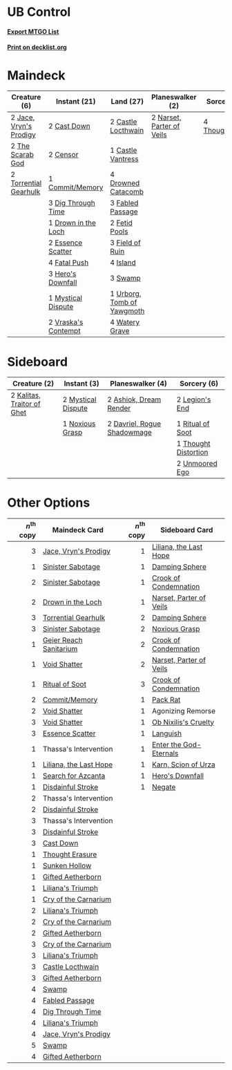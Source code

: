 # UB Control

#### [Export MTGO List](../collection/UB%20Control/UB%20Control.txt)
#### [Print on decklist.org](http://decklist.org/?deckmain=2%09Cast%20Down%0A2%09Castle%20Locthwain%0A1%09Castle%20Vantress%0A2%09Censor%0A1%09Commit/Memory%0A3%09Dig%20Through%20Time%0A1%09Drown%20in%20the%20Loch%0A4%09Drowned%20Catacomb%0A2%09Essence%20Scatter%0A3%09Fabled%20Passage%0A4%09Fatal%20Push%0A2%09Fetid%20Pools%0A3%09Field%20of%20Ruin%0A3%09Hero's%20Downfall%0A4%09Island%0A2%09Jace,%20Vryn's%20Prodigy%0A1%09Mystical%20Dispute%0A2%09Narset,%20Parter%20of%20Veils%0A3%09Swamp%0A2%09The%20Scarab%20God%0A4%09Thoughtseize%0A2%09Torrential%20Gearhulk%0A1%09Urborg,%20Tomb%20of%20Yawgmoth%0A2%09Vraska's%20Contempt%0A4%09Watery%20Grave&deckside=2%09Ashiok,%20Dream%20Render%0A2%09Davriel,%20Rogue%20Shadowmage%0A2%09Kalitas,%20Traitor%20of%20Ghet%0A2%09Legion's%20End%0A2%09Mystical%20Dispute%0A1%09Noxious%20Grasp%0A1%09Ritual%20of%20Soot%0A1%09Thought%20Distortion%0A2%09Unmoored%20Ego)
# Maindeck

|                                          Creature (6)                                           |                                         Instant (21)                                         |                                              Land (27)                                              |                                          Planeswalker (2)                                          |                                       Sorcery (4)                                       |
|-------------------------------------------------------------------------------------------------|----------------------------------------------------------------------------------------------|-----------------------------------------------------------------------------------------------------|----------------------------------------------------------------------------------------------------|-----------------------------------------------------------------------------------------|
|2 [Jace, Vryn's Prodigy](http://gatherer.wizards.com/Pages/Card/Details.aspx?multiverseid=398434)|2 [Cast Down](http://gatherer.wizards.com/Pages/Card/Details.aspx?multiverseid=442969)        |2 [Castle Locthwain](http://gatherer.wizards.com/Pages/Card/Details.aspx?multiverseid=473203)        |2 [Narset, Parter of Veils](http://gatherer.wizards.com/Pages/Card/Details.aspx?multiverseid=460988)|4 [Thoughtseize](http://gatherer.wizards.com/Pages/Card/Details.aspx?multiverseid=438676)|
|2 [The Scarab God](http://gatherer.wizards.com/Pages/Card/Details.aspx?multiverseid=430834)      |2 [Censor](http://gatherer.wizards.com/Pages/Card/Details.aspx?multiverseid=426748)           |1 [Castle Vantress](http://gatherer.wizards.com/Pages/Card/Details.aspx?multiverseid=473204)         |                                                                                                    |                                                                                         |
|2 [Torrential Gearhulk](http://gatherer.wizards.com/Pages/Card/Details.aspx?multiverseid=417640) |1 [Commit/Memory](http://gatherer.wizards.com/Pages/Card/Details.aspx?multiverseid=426913)    |4 [Drowned Catacomb](http://gatherer.wizards.com/Pages/Card/Details.aspx?multiverseid=430633)        |                                                                                                    |                                                                                         |
|                                                                                                 |3 [Dig Through Time](http://gatherer.wizards.com/Pages/Card/Details.aspx?multiverseid=386518) |3 [Fabled Passage](http://gatherer.wizards.com/Pages/Card/Details.aspx?multiverseid=473206)          |                                                                                                    |                                                                                         |
|                                                                                                 |1 [Drown in the Loch](http://gatherer.wizards.com/Pages/Card/Details.aspx?multiverseid=473150)|2 [Fetid Pools](http://gatherer.wizards.com/Pages/Card/Details.aspx?multiverseid=426945)             |                                                                                                    |                                                                                         |
|                                                                                                 |2 [Essence Scatter](http://gatherer.wizards.com/Pages/Card/Details.aspx?multiverseid=426754)  |3 [Field of Ruin](http://gatherer.wizards.com/Pages/Card/Details.aspx?multiverseid=435415)           |                                                                                                    |                                                                                         |
|                                                                                                 |4 [Fatal Push](http://gatherer.wizards.com/Pages/Card/Details.aspx?multiverseid=423724)       |4 [Island](http://gatherer.wizards.com/Pages/Card/Details.aspx?multiverseid=439857)                  |                                                                                                    |                                                                                         |
|                                                                                                 |3 [Hero's Downfall](http://gatherer.wizards.com/Pages/Card/Details.aspx?multiverseid=373575)  |3 [Swamp](http://gatherer.wizards.com/Pages/Card/Details.aspx?multiverseid=439858)                   |                                                                                                    |                                                                                         |
|                                                                                                 |1 [Mystical Dispute](http://gatherer.wizards.com/Pages/Card/Details.aspx?multiverseid=473020) |1 [Urborg, Tomb of Yawgmoth](http://gatherer.wizards.com/Pages/Card/Details.aspx?multiverseid=383425)|                                                                                                    |                                                                                         |
|                                                                                                 |2 [Vraska's Contempt](http://gatherer.wizards.com/Pages/Card/Details.aspx?multiverseid=435283)|4 [Watery Grave](http://gatherer.wizards.com/Pages/Card/Details.aspx?multiverseid=405114)            |                                                                                                    |                                                                                         |


# Sideboard

|                                            Creature (2)                                             |                                         Instant (3)                                         |                                           Planeswalker (4)                                           |                                          Sorcery (6)                                          |
|-----------------------------------------------------------------------------------------------------|---------------------------------------------------------------------------------------------|------------------------------------------------------------------------------------------------------|-----------------------------------------------------------------------------------------------|
|2 [Kalitas, Traitor of Ghet](http://gatherer.wizards.com/Pages/Card/Details.aspx?multiverseid=407596)|2 [Mystical Dispute](http://gatherer.wizards.com/Pages/Card/Details.aspx?multiverseid=473020)|2 [Ashiok, Dream Render](http://gatherer.wizards.com/Pages/Card/Details.aspx?multiverseid=461155)     |2 [Legion's End](http://gatherer.wizards.com/Pages/Card/Details.aspx?multiverseid=466860)      |
|                                                                                                     |1 [Noxious Grasp](http://gatherer.wizards.com/Pages/Card/Details.aspx?multiverseid=466864)   |2 [Davriel, Rogue Shadowmage](http://gatherer.wizards.com/Pages/Card/Details.aspx?multiverseid=461010)|1 [Ritual of Soot](http://gatherer.wizards.com/Pages/Card/Details.aspx?multiverseid=452834)    |
|                                                                                                     |                                                                                             |                                                                                                      |1 [Thought Distortion](http://gatherer.wizards.com/Pages/Card/Details.aspx?multiverseid=466871)|
|                                                                                                     |                                                                                             |                                                                                                      |2 [Unmoored Ego](http://gatherer.wizards.com/Pages/Card/Details.aspx?multiverseid=452962)      |


# Other Options

|*n*<sup>th</sup> copy|                                          Maindeck Card                                          |*n*<sup>th</sup> copy|                                          Sideboard Card                                          |
|--------------------:|-------------------------------------------------------------------------------------------------|--------------------:|--------------------------------------------------------------------------------------------------|
|                    3|[Jace, Vryn's Prodigy](http://gatherer.wizards.com/Pages/Card/Details.aspx?multiverseid=398434)  |                    1|[Liliana, the Last Hope](http://gatherer.wizards.com/Pages/Card/Details.aspx?multiverseid=414388) |
|                    1|[Sinister Sabotage](http://gatherer.wizards.com/Pages/Card/Details.aspx?multiverseid=452804)     |                    1|[Damping Sphere](http://gatherer.wizards.com/Pages/Card/Details.aspx?multiverseid=443101)         |
|                    2|[Sinister Sabotage](http://gatherer.wizards.com/Pages/Card/Details.aspx?multiverseid=452804)     |                    1|[Crook of Condemnation](http://gatherer.wizards.com/Pages/Card/Details.aspx?multiverseid=430848)  |
|                    2|[Drown in the Loch](http://gatherer.wizards.com/Pages/Card/Details.aspx?multiverseid=473150)     |                    1|[Narset, Parter of Veils](http://gatherer.wizards.com/Pages/Card/Details.aspx?multiverseid=460988)|
|                    3|[Torrential Gearhulk](http://gatherer.wizards.com/Pages/Card/Details.aspx?multiverseid=417640)   |                    2|[Damping Sphere](http://gatherer.wizards.com/Pages/Card/Details.aspx?multiverseid=443101)         |
|                    3|[Sinister Sabotage](http://gatherer.wizards.com/Pages/Card/Details.aspx?multiverseid=452804)     |                    2|[Noxious Grasp](http://gatherer.wizards.com/Pages/Card/Details.aspx?multiverseid=466864)          |
|                    1|[Geier Reach Sanitarium](http://gatherer.wizards.com/Pages/Card/Details.aspx?multiverseid=414510)|                    2|[Crook of Condemnation](http://gatherer.wizards.com/Pages/Card/Details.aspx?multiverseid=430848)  |
|                    1|[Void Shatter](http://gatherer.wizards.com/Pages/Card/Details.aspx?multiverseid=407559)          |                    2|[Narset, Parter of Veils](http://gatherer.wizards.com/Pages/Card/Details.aspx?multiverseid=460988)|
|                    1|[Ritual of Soot](http://gatherer.wizards.com/Pages/Card/Details.aspx?multiverseid=452834)        |                    3|[Crook of Condemnation](http://gatherer.wizards.com/Pages/Card/Details.aspx?multiverseid=430848)  |
|                    2|[Commit/Memory](http://gatherer.wizards.com/Pages/Card/Details.aspx?multiverseid=426913)         |                    1|[Pack Rat](http://gatherer.wizards.com/Pages/Card/Details.aspx?multiverseid=253624)               |
|                    2|[Void Shatter](http://gatherer.wizards.com/Pages/Card/Details.aspx?multiverseid=407559)          |                    1|Agonizing Remorse                                                                                 |
|                    3|[Void Shatter](http://gatherer.wizards.com/Pages/Card/Details.aspx?multiverseid=407559)          |                    1|[Ob Nixilis's Cruelty](http://gatherer.wizards.com/Pages/Card/Details.aspx?multiverseid=461028)   |
|                    3|[Essence Scatter](http://gatherer.wizards.com/Pages/Card/Details.aspx?multiverseid=426754)       |                    1|[Languish](http://gatherer.wizards.com/Pages/Card/Details.aspx?multiverseid=420731)               |
|                    1|Thassa's Intervention                                                                            |                    1|[Enter the God-Eternals](http://gatherer.wizards.com/Pages/Card/Details.aspx?multiverseid=461123) |
|                    1|[Liliana, the Last Hope](http://gatherer.wizards.com/Pages/Card/Details.aspx?multiverseid=414388)|                    1|[Karn, Scion of Urza](http://gatherer.wizards.com/Pages/Card/Details.aspx?multiverseid=442889)    |
|                    1|[Search for Azcanta](http://gatherer.wizards.com/Pages/Card/Details.aspx?multiverseid=435226)    |                    1|[Hero's Downfall](http://gatherer.wizards.com/Pages/Card/Details.aspx?multiverseid=373575)        |
|                    1|[Disdainful Stroke](http://gatherer.wizards.com/Pages/Card/Details.aspx?multiverseid=420705)     |                    1|[Negate](http://gatherer.wizards.com/Pages/Card/Details.aspx?multiverseid=423707)                 |
|                    2|Thassa's Intervention                                                                            |                     |                                                                                                  |
|                    2|[Disdainful Stroke](http://gatherer.wizards.com/Pages/Card/Details.aspx?multiverseid=420705)     |                     |                                                                                                  |
|                    3|Thassa's Intervention                                                                            |                     |                                                                                                  |
|                    3|[Disdainful Stroke](http://gatherer.wizards.com/Pages/Card/Details.aspx?multiverseid=420705)     |                     |                                                                                                  |
|                    3|[Cast Down](http://gatherer.wizards.com/Pages/Card/Details.aspx?multiverseid=442969)             |                     |                                                                                                  |
|                    1|[Thought Erasure](http://gatherer.wizards.com/Pages/Card/Details.aspx?multiverseid=452956)       |                     |                                                                                                  |
|                    1|[Sunken Hollow](http://gatherer.wizards.com/Pages/Card/Details.aspx?multiverseid=402051)         |                     |                                                                                                  |
|                    1|[Gifted Aetherborn](http://gatherer.wizards.com/Pages/Card/Details.aspx?multiverseid=423728)     |                     |                                                                                                  |
|                    1|[Liliana's Triumph](http://gatherer.wizards.com/Pages/Card/Details.aspx?multiverseid=461025)     |                     |                                                                                                  |
|                    1|[Cry of the Carnarium](http://gatherer.wizards.com/Pages/Card/Details.aspx?multiverseid=457214)  |                     |                                                                                                  |
|                    2|[Liliana's Triumph](http://gatherer.wizards.com/Pages/Card/Details.aspx?multiverseid=461025)     |                     |                                                                                                  |
|                    2|[Cry of the Carnarium](http://gatherer.wizards.com/Pages/Card/Details.aspx?multiverseid=457214)  |                     |                                                                                                  |
|                    2|[Gifted Aetherborn](http://gatherer.wizards.com/Pages/Card/Details.aspx?multiverseid=423728)     |                     |                                                                                                  |
|                    3|[Cry of the Carnarium](http://gatherer.wizards.com/Pages/Card/Details.aspx?multiverseid=457214)  |                     |                                                                                                  |
|                    3|[Liliana's Triumph](http://gatherer.wizards.com/Pages/Card/Details.aspx?multiverseid=461025)     |                     |                                                                                                  |
|                    3|[Castle Locthwain](http://gatherer.wizards.com/Pages/Card/Details.aspx?multiverseid=473203)      |                     |                                                                                                  |
|                    3|[Gifted Aetherborn](http://gatherer.wizards.com/Pages/Card/Details.aspx?multiverseid=423728)     |                     |                                                                                                  |
|                    4|[Swamp](http://gatherer.wizards.com/Pages/Card/Details.aspx?multiverseid=439858)                 |                     |                                                                                                  |
|                    4|[Fabled Passage](http://gatherer.wizards.com/Pages/Card/Details.aspx?multiverseid=473206)        |                     |                                                                                                  |
|                    4|[Dig Through Time](http://gatherer.wizards.com/Pages/Card/Details.aspx?multiverseid=386518)      |                     |                                                                                                  |
|                    4|[Liliana's Triumph](http://gatherer.wizards.com/Pages/Card/Details.aspx?multiverseid=461025)     |                     |                                                                                                  |
|                    4|[Jace, Vryn's Prodigy](http://gatherer.wizards.com/Pages/Card/Details.aspx?multiverseid=398434)  |                     |                                                                                                  |
|                    5|[Swamp](http://gatherer.wizards.com/Pages/Card/Details.aspx?multiverseid=439858)                 |                     |                                                                                                  |
|                    4|[Gifted Aetherborn](http://gatherer.wizards.com/Pages/Card/Details.aspx?multiverseid=423728)     |                     |                                                                                                  |

